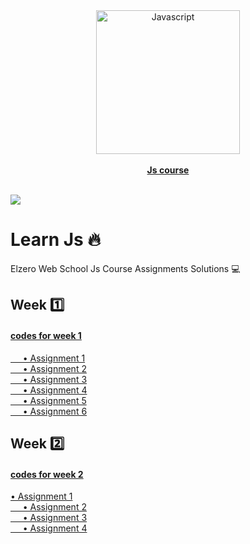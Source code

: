 

<a href="https://www.youtube.com/playlist?list=PLDoPjvoNmBAx3kiplQR_oeDqLDBUDYwVv" >
<div align="center">
				<img src="https://upload.wikimedia.org/wikipedia/commons/thumb/9/99/Unofficial_JavaScript_logo_2.svg/250px-Unofficial_JavaScript_logo_2.svg.png" width="230" alt="Javascript"></div><div align="center"><br><b>Js course</b></div></a><br>


![](https://i.imgur.com/waxVImv.png)



# Learn Js 🔥
Elzero Web School Js Course Assignments Solutions 💻
## Week 1️⃣
#### [codes for week 1](https://github.com/HalemoGPA/Learn-Js/tree/main/Week1)  
  [     • Assignment 1](https://github.com/HalemoGPA/Learn-Js/tree/main/Week1/assignment%201)    
[     • Assignment 2](https://github.com/HalemoGPA/Learn-Js/tree/main/Week1/assignment%202)    
[     • Assignment 3](https://github.com/HalemoGPA/Learn-Js/tree/main/Week1/assignment%203)    
[     • Assignment 4](https://github.com/HalemoGPA/Learn-Js/tree/main/Week1/assignment%204)    
[     • Assignment 5](https://github.com/HalemoGPA/Learn-Js/tree/main/Week1/Assignment%205)    
[     • Assignment 6](https://github.com/HalemoGPA/Learn-Js/tree/main/Week1/Assignment%206)     
## Week 2️⃣
#### [codes for week 2](https://github.com/HalemoGPA/Learn-Js/tree/main/Week2)
[     • Assignment 1](https://github.com/HalemoGPA/Learn-Js/tree/main/Week2/Assignment1)    
[     • Assignment 2](https://github.com/HalemoGPA/Learn-Js/tree/main/Week2/Assignment2)    
[     • Assignment 3](https://github.com/HalemoGPA/Learn-Js/tree/main/Week2/Assignment3)    
[     • Assignment 4](https://github.com/HalemoGPA/Learn-Js/tree/main/Week2/Assignment4)    
